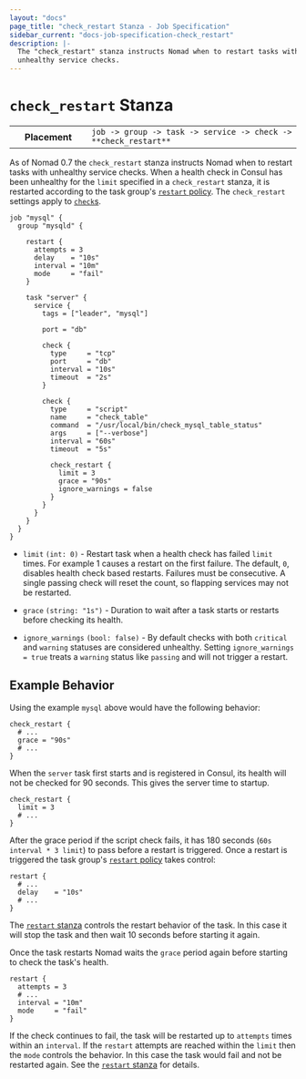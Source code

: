```yaml
---
layout: "docs"
page_title: "check_restart Stanza - Job Specification"
sidebar_current: "docs-job-specification-check_restart"
description: |-
  The "check_restart" stanza instructs Nomad when to restart tasks with
  unhealthy service checks.
---
```


# `check_restart` Stanza

<table class="table table-bordered table-striped">
  <tr>
    <th width="120">Placement</th>
    <td>
      <code>job -> group -> task -> service -> check -> **check_restart**</code>
    </td>
  </tr>
</table>

As of Nomad 0.7 the `check_restart` stanza instructs Nomad when to restart
tasks with unhealthy service checks.  When a health check in Consul has been
unhealthy for the `limit` specified in a `check_restart` stanza, it is
restarted according to the task group's [`restart` policy][restart_stanza]. The
`check_restart` settings apply to [`check`s][check_stanza].

```hcl
job "mysql" {
  group "mysqld" {

    restart {
      attempts = 3
      delay    = "10s"
      interval = "10m"
      mode     = "fail"
    }

    task "server" {
      service {
        tags = ["leader", "mysql"]

        port = "db"

        check {
          type     = "tcp"
          port     = "db"
          interval = "10s"
          timeout  = "2s"
        }

        check {
          type     = "script"
          name     = "check_table"
          command  = "/usr/local/bin/check_mysql_table_status"
          args     = ["--verbose"]
          interval = "60s"
          timeout  = "5s"

          check_restart {
            limit = 3
            grace = "90s"
            ignore_warnings = false
          }
        }
      }
    }
  }
}
```

- `limit` `(int: 0)` - Restart task when a health check has failed `limit`
  times.  For example 1 causes a restart on the first failure. The default,
  `0`, disables health check based restarts. Failures must be consecutive. A
  single passing check will reset the count, so flapping services may not be
  restarted.

- `grace` `(string: "1s")` - Duration to wait after a task starts or restarts
  before checking its health.

- `ignore_warnings` `(bool: false)` - By default checks with both `critical`
  and `warning` statuses are considered unhealthy. Setting `ignore_warnings =
  true` treats a `warning` status like `passing` and will not trigger a restart.

## Example Behavior

Using the example `mysql` above would have the following behavior:

```hcl
check_restart {
  # ...
  grace = "90s"
  # ...
}
```

When the `server` task first starts and is registered in Consul, its health
will not be checked for 90 seconds. This gives the server time to startup.

```hcl
check_restart {
  limit = 3
  # ...
}
```

After the grace period if the script check fails, it has 180 seconds (`60s
interval * 3 limit`) to pass before a restart is triggered. Once a restart is
triggered the task group's [`restart` policy][restart_stanza] takes control:

```hcl
restart {
  # ...
  delay    = "10s"
  # ...
}
```

The [`restart` stanza][restart_stanza] controls the restart behavior of the
task. In this case it will stop the task and then wait 10 seconds before
starting it again.

Once the task restarts Nomad waits the `grace` period again before starting to
check the task's health.


```hcl
restart {
  attempts = 3
  # ...
  interval = "10m"
  mode     = "fail"
}
```

If the check continues to fail, the task will be restarted up to `attempts`
times within an `interval`. If the `restart` attempts are reached within the
`limit` then the `mode` controls the behavior. In this case the task would fail
and not be restarted again. See the [`restart` stanza][restart_stanza] for
details.

[check_stanza]:  /docs/job-specification/service.html#check-parameters "check stanza"
[restart_stanza]: /docs/job-specification/restart.html "restart stanza"
